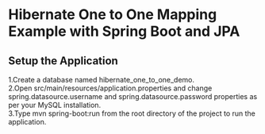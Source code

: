 # Hibernate One to One Mapping Example with Spring Boot and JPA
## Setup the Application
1.Create a database named hibernate_one_to_one_demo.  
2.Open src/main/resources/application.properties and change spring.datasource.username and spring.datasource.password properties as per your MySQL installation.  
3.Type mvn spring-boot:run from the root directory of the project to run the application.
